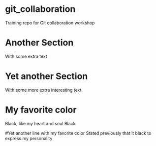 # git_collaboration
Training repo for Git collaboration workshop

# Another Section
With some extra text

# Yet another Section
With some more extra interesting text

# My favorite color
Black, like my heart and soul
Black


#Yet another line with my favorite color
Stated previously that it black to express my personality
